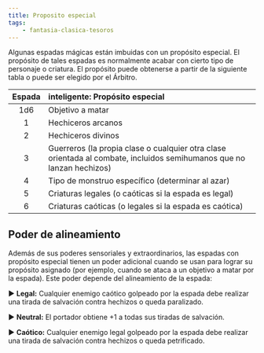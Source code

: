 ```yaml
---
title: Proposito especial
tags:
    - fantasia-clasica-tesoros
---
```


Algunas espadas mágicas están imbuidas con un propósito especial. El propósito de tales espadas es normalmente acabar con cierto tipo de personaje o criatura. El propósito puede obtenerse a partir de la siguiente tabla o puede ser elegido por el Árbitro.

| Espada | inteligente: Propósito especial |
| :----: | :------------------------------- |
| 1d6    | Objetivo a matar                            |
| 1      | Hechiceros arcanos       |
| 2      | Hechiceros divinos             |
| 3      | Guerreros (la propia clase o cualquier otra clase orientada al combate, incluidos semihumanos que no lanzan hechizos)   |
| 4      | Tipo de monstruo específico (determinar al azar)          |
| 5      | Criaturas legales (o caóticas si la espada es legal)  |
| 6      | Criaturas caóticas (o legales si la espada es caótica)      |

## Poder de alineamiento

Además de sus poderes sensoriales y extraordinarios, las espadas con propósito especial tienen un poder adicional cuando se usan para lograr su propósito asignado (por ejemplo, cuando se ataca a un objetivo a matar por la espada). Este poder depende del alineamiento de la espada:

▶ **Legal:** Cualquier enemigo caótico golpeado por la espada debe realizar una tirada de salvación contra hechizos o queda paralizado.

▶ **Neutral:** El portador obtiene +1 a todas sus tiradas de salvación.

▶ **Caótico:** Cualquier enemigo legal golpeado por la espada debe realizar una tirada de salvación contra hechizos o queda petrificado.

